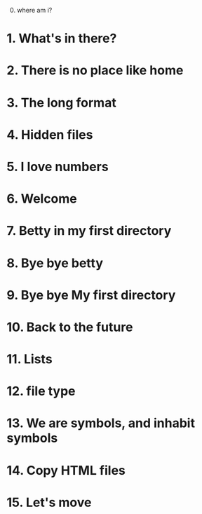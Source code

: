 0. where am i?
# 1. What's in there?
# 2. There is no place like home
# 3. The long format
# 4. Hidden files
# 5. I love numbers
# 6. Welcome
# 7. Betty in my first directory
# 8. Bye bye betty
# 9. Bye bye My first directory
# 10. Back to the future
# 11. Lists
# 12. file type
# 13. We are symbols, and inhabit symbols
# 14. Copy HTML files
# 15. Let's move
